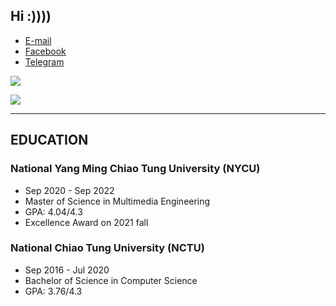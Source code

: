 ## Hi :))))

- [E-mail](mailto:eugene87222@gmail.com)
- [Facebook](https://www.facebook.com/eugene87222)
- [Telegram](https://t.me/Eugene87222)

![](https://github-readme-stats.vercel.app/api?username=eugene87222&theme=buefy&show_icons=true&count_private=true)

![](https://github-readme-stats.vercel.app/api/top-langs/?username=eugene87222&theme=buefy&layout=compact&card_width=445)

---

## EDUCATION

### National Yang Ming Chiao Tung University (NYCU)
- Sep 2020 - Sep 2022
- Master of Science in Multimedia Engineering
- GPA: 4.04/4.3
- Excellence Award on 2021 fall

### National Chiao Tung University (NCTU)
- Sep 2016 - Jul 2020
- Bachelor of Science in Computer Science
- GPA: 3.76/4.3

